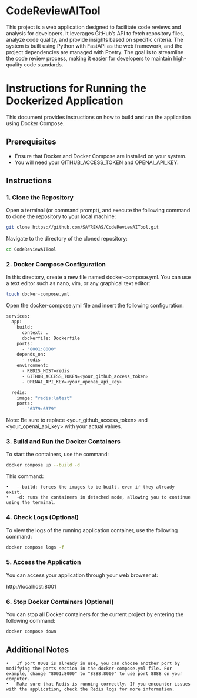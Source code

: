 # CodeReviewAITool

This project is a web application designed to facilitate code reviews and analysis for developers.
It leverages GitHub’s API to fetch repository files, analyze code quality, and provide insights based on specific
criteria.
The system is built using Python with FastAPI as the web framework, and the project dependencies are managed with
Poetry.
The goal is to streamline the code review process, making it easier for developers to maintain high-quality code
standards.

# Instructions for Running the Dockerized Application

This document provides instructions on how to build and run the application using Docker Compose.

## Prerequisites

- Ensure that Docker and Docker Compose are installed on your system.
- You will need your GITHUB_ACCESS_TOKEN and OPENAI_API_KEY.

## Instructions

### 1. Clone the Repository

Open a terminal (or command prompt), and execute the following command to clone the repository to your local machine:

```bash
git clone https://github.com/SAYREKAS/CodeReviewAITool.git
````

Navigate to the directory of the cloned repository:

```bash
cd CodeReviewAITool
````

### 2. Docker Compose Configuration

In this directory, create a new file named docker-compose.yml. You can use a text editor such as nano, vim, or any
graphical text editor:

```bash
touch docker-compose.yml
````

Open the docker-compose.yml file and insert the following configuration:

```bash
services:
  app:
    build:
      context: .
      dockerfile: Dockerfile
    ports:
      - "8001:8000"
    depends_on:
      - redis
    environment:
      - REDIS_HOST=redis
      - GITHUB_ACCESS_TOKEN=<your_github_access_token>
      - OPENAI_API_KEY=<your_openai_api_key>

  redis:
    image: "redis:latest"
    ports:
      - "6379:6379"
````

Note: Be sure to replace <your_github_access_token> and <your_openai_api_key> with your actual values.

### 3. Build and Run the Docker Containers

To start the containers, use the command:

```bash
docker compose up --build -d
````

This command:

	•	--build: forces the images to be built, even if they already exist.
	•	-d: runs the containers in detached mode, allowing you to continue using the terminal.

### 4. Check Logs (Optional)

To view the logs of the running application container, use the following command:

```bash
docker compose logs -f
````

### 5. Access the Application

You can access your application through your web browser at:

http://localhost:8001

### 6. Stop Docker Containers (Optional)

You can stop all Docker containers for the current project by entering the following command:

```bash
docker compose down
````

## Additional Notes

	•	If port 8001 is already in use, you can choose another port by modifying the ports section in the docker-compose.yml file. For example, change "8001:8000" to "8888:8000" to use port 8888 on your computer.
	•	Make sure that Redis is running correctly. If you encounter issues with the application, check the Redis logs for more information.